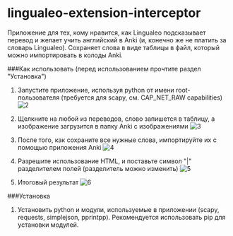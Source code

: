 # lingualeo-extension-interceptor
Приложение для тех, кому нравится, как Lingualeo подсказывает перевод и желает учить английский в Anki (и, конечно же не платить за словарь Lingualeo). Сохраняет слова в виде таблицы в файл, который можно импортировать в колоды Anki.

###Как использовать (перед использованием прочтите раздел "Установка")
1. Запустите приложение, используя python от имени root-пользователя (требуется для scapy, см. CAP_NET_RAW capabilities)
![2](https://cloud.githubusercontent.com/assets/7573215/8169784/8bf77b7a-13b4-11e5-9197-bbabf3e0143a.jpg)

2. Щелкните на любой из переводов, слово запишется в таблицу, а изображение загрузится в папку Anki с изображениями
![3](https://cloud.githubusercontent.com/assets/7573215/8169788/8e584a52-13b4-11e5-807b-39278da8b302.jpg)

3. После того, как сохраните все нужные слова, импортируйте их с помощью приложения Anki
![4](https://cloud.githubusercontent.com/assets/7573215/8169790/915372b8-13b4-11e5-8491-db89f9c141d2.jpg)

4. Разрешите использование HTML, и поставьте символ "|" разделителем полей (разделитель можно изменить)
![5](https://cloud.githubusercontent.com/assets/7573215/8169795/95baac40-13b4-11e5-82d6-ca4d6a986149.jpg)

5. Итоговый результат
![6](https://cloud.githubusercontent.com/assets/7573215/8169796/95c6b422-13b4-11e5-9727-7f548dcc01dd.jpg)


###Установка
1. Установить python и модули, используемые в приложении (scapy, requests, simplejson, pprintpp). Рекомендуется использовать pip для установки модулей.
